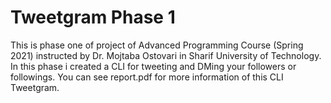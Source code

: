 # Tweetgram Phase 1
This is phase one of project of Advanced Programming Course (Spring 2021) instructed by Dr. Mojtaba Ostovari in Sharif University of Technology.
In this phase i created a CLI for tweeting and DMing your followers or followings. 
You can see report.pdf for more information of this CLI Tweetgram.
